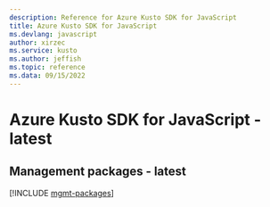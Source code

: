```yaml
---
description: Reference for Azure Kusto SDK for JavaScript
title: Azure Kusto SDK for JavaScript
ms.devlang: javascript
author: xirzec
ms.service: kusto
ms.author: jeffish
ms.topic: reference
ms.data: 09/15/2022
---
```

# Azure Kusto SDK for JavaScript - latest

## Management packages - latest
[!INCLUDE [mgmt-packages](kusto-mgmt-index.md)]